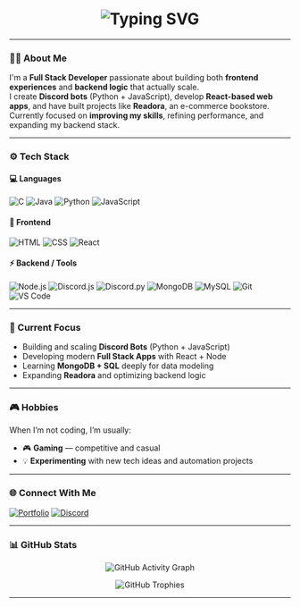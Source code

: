 <!-- README.md for GitHub Profile -->

<h1 align="center">
  <img src="https://readme-typing-svg.herokuapp.com?font=Fira+Code&weight=500&size=26&pause=1000&color=007BFF&center=true&vCenter=true&width=600&lines=Hey%2C+I'm+Prince+Makhansa!;Full+Stack+Developer;Building+Discord+Bots+%26+Web+Apps;Always+Learning+New+Tech+💻" alt="Typing SVG" />
</h1>

---

### 👨‍💻 About Me
I'm a **Full Stack Developer** passionate about building both **frontend experiences** and **backend logic** that actually scale.  
I create **Discord bots** (Python + JavaScript), develop **React-based web apps**, and have built projects like **Readora**, an e-commerce bookstore.  
Currently focused on **improving my skills**, refining performance, and expanding my backend stack.

---

### ⚙️ Tech Stack

#### 💻 Languages
![C](https://img.shields.io/badge/C-00599C?style=for-the-badge&logo=c&logoColor=white)
![Java](https://img.shields.io/badge/Java-ED8B00?style=for-the-badge&logo=openjdk&logoColor=white)
![Python](https://img.shields.io/badge/Python-3670A0?style=for-the-badge&logo=python&logoColor=white)
![JavaScript](https://img.shields.io/badge/JavaScript-F7DF1E?style=for-the-badge&logo=javascript&logoColor=black)

#### 🧰 Frontend
![HTML](https://img.shields.io/badge/HTML5-E34F26?style=for-the-badge&logo=html5&logoColor=white)
![CSS](https://img.shields.io/badge/CSS3-1572B6?style=for-the-badge&logo=css3&logoColor=white)
![React](https://img.shields.io/badge/React-61DAFB?style=for-the-badge&logo=react&logoColor=black)

#### ⚡ Backend / Tools
![Node.js](https://img.shields.io/badge/Node.js-339933?style=for-the-badge&logo=node.js&logoColor=white)
![Discord.js](https://img.shields.io/badge/Discord.js-5865F2?style=for-the-badge&logo=discord&logoColor=white)
![Discord.py](https://img.shields.io/badge/Discord.py-5865F2?style=for-the-badge&logo=discord&logoColor=white)
![MongoDB](https://img.shields.io/badge/MongoDB-4EA94B?style=for-the-badge&logo=mongodb&logoColor=white)
![MySQL](https://img.shields.io/badge/MySQL-4479A1?style=for-the-badge&logo=mysql&logoColor=white)
![Git](https://img.shields.io/badge/Git-F05032?style=for-the-badge&logo=git&logoColor=white)
![VS Code](https://img.shields.io/badge/VS_Code-0078D7?style=for-the-badge&logo=visual-studio-code&logoColor=white)

---

### 🧠 Current Focus
- Building and scaling **Discord Bots** (Python + JavaScript)  
- Developing modern **Full Stack Apps** with React + Node  
- Learning **MongoDB + SQL** deeply for data modeling  
- Expanding **Readora** and optimizing backend logic  

---

### 🎮 Hobbies
When I’m not coding, I’m usually:
- 🎮 **Gaming** — competitive and casual  
- 💡 **Experimenting** with new tech ideas and automation projects  

---

### 🌐 Connect With Me
[![Portfolio](https://img.shields.io/badge/Portfolio-007BFF?style=for-the-badge&logo=vercel&logoColor=white)](https://pr1nce.tech/)
[![Discord](https://img.shields.io/badge/Discord-5865F2?style=for-the-badge&logo=discord&logoColor=white)](https://discord.com/users/1039359961530122391)

---

### 📊 GitHub Stats

<p align="center">
  <img src="https://github-readme-activity-graph.vercel.app/graph?username=PrinceMakhansa&bg_color=0D1117&color=007BFF&line=007BFF&point=FFFFFF&area=true&hide_border=true&height=200" alt="GitHub Activity Graph" />
</p>

<p align="center">
  <img src="https://github-profile-trophy.vercel.app/?username=PrinceMakhansa&theme=algolia&no-bg=true&no-frame=true&column=6" alt="GitHub Trophies" />
</p>

---


